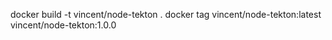 
docker build  -t vincent/node-tekton .
docker tag vincent/node-tekton:latest vincent/node-tekton:1.0.0

